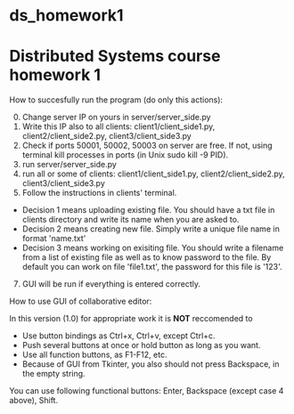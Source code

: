 # ds_homework1
Distributed Systems course homework 1
=====================================
 How to succesfully run the program (do only this actions): 
 
0. Change server IP on yours in server/server_side.py 
0. Write this IP also to all clients: client1/client_side1.py, client2/client_side2.py, client3/client_side3.py <br>
0. Check if ports 50001, 50002, 50003 on server are free. If not, using terminal kill processes in ports (in Unix sudo kill -9 PID). <br>
0. run server/server_side.py <br>
0. run all or some of clients: client1/client_side1.py, client2/client_side2.py, client3/client_side3.py <br>
0. Follow the instructions in clients' terminal.  <br>

*  Decision 1 means uploading existing file. You should have a txt file in clients directory and write its name when you are asked to.  <br>
*  Decision 2 means creating new file. Simply write a unique file name in format 'name.txt' <br>
*  Decision 3 means working on exisiting file. You should write a filename from a list of existing file as well as to know password to the file. By default you can work on file 'file1.txt', the password for this file is '123'. <br>

7. GUI will be run if everything is entered correctly. <br>

How to use GUI of collaborative editor: <br>

In this version (1.0) for appropriate work it is <b>NOT</b> reccomended to 

*  Use button bindings as Ctrl+x, Ctrl+v, except Ctrl+c.   <br>
*  Push several buttons at once or hold button as long as you want. <br>
*  Use all function buttons, as F1-F12, etc.  <br>
*  Because of GUI from Tkinter, you also should not press Backspace, in the empty string. <br>

You can use following functional buttons: Enter, Backspace (except case 4 above), Shift. <br>
